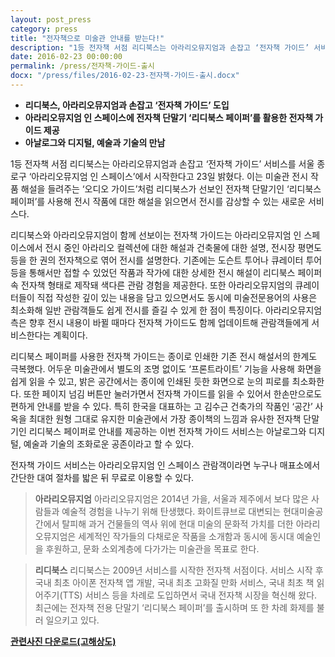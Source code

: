 ```yaml
---
layout: post_press
category: press
title: "전자책으로 미술관 안내를 받는다!"
description: "1등 전자책 서점 리디북스는 아라리오뮤지엄과 손잡고 ‘전자책 가이드’ 서비스를 서울 종로구 ‘아라리오뮤지엄 인 스페이스’에서 시작한다고 23일 밝혔다. 이는 미술관 전시 작품 해설을 들려주는 ‘오디오 가이드’처럼 리디북스가 선보인 전자책 단말기인 ‘리디북스 페이퍼’를 사용해 전시 작품에 대한 해설을 읽으면서 전시를 감상할 수 있는 새로운 서비스다."
date: 2016-02-23 00:00:00
permalink: /press/전자책-가이드-출시
docx: "/press/files/2016-02-23-전자책-가이드-출시.docx"
---
```


* **리디북스, 아라리오뮤지엄과 손잡고 ‘전자책 가이드’ 도입**
* **아라리오뮤지엄 인 스페이스에 전자책 단말기 ‘리디북스 페이퍼’를 활용한 전자책 가이드 제공**
* **아날로그와 디지털, 예술과 기술의 만남**


1등 전자책 서점 리디북스는 아라리오뮤지엄과 손잡고 ‘전자책 가이드’ 서비스를 서울 종로구 ‘아라리오뮤지엄 인 스페이스’에서 시작한다고 23일 밝혔다. 이는 미술관 전시 작품 해설을 들려주는 ‘오디오 가이드’처럼 리디북스가 선보인 전자책 단말기인 ‘리디북스 페이퍼’를 사용해 전시 작품에 대한 해설을 읽으면서 전시를 감상할 수 있는 새로운 서비스다.

리디북스와 아라리오뮤지엄이 함께 선보이는 전자책 가이드는 아라리오뮤지엄 인 스페이스에서 전시 중인 아라리오 컬렉션에 대한 해설과 건축물에 대한 설명, 전시장 평면도 등을 한 권의 전자책으로 엮어 전시를 설명한다. 기존에는 도슨트 투어나 큐레이터 투어 등을 통해서만 접할 수 있었던 작품과 작가에 대한 상세한 전시 해설이 리디북스 페이퍼 속 전자책 형태로 제작돼 색다른 관람 경험을 제공한다. 또한 아라리오뮤지엄의 큐레이터들이 직접 작성한 깊이 있는 내용을 담고 있으면서도 동시에 미술전문용어의 사용은 최소화해 일반 관람객들도 쉽게 전시를 즐길 수 있게 한 점이 특징이다. 아라리오뮤지엄 측은 향후 전시 내용이 바뀔 때마다 전자책 가이드도 함께 업데이트해 관람객들에게 서비스한다는 계획이다.

리디북스 페이퍼를 사용한 전자책 가이드는 종이로 인쇄한 기존 전시 해설서의 한계도 극복했다. 어두운 미술관에서 별도의 조명 없이도 ‘프론트라이트’ 기능을 사용해 화면을 쉽게 읽을 수 있고, 밝은 공간에서는 종이에 인쇄된 듯한 화면으로 눈의 피로를 최소화한다. 또한 페이지 넘김 버튼만 눌러가면서 전자책 가이드를 읽을 수 있어서 한손만으로도 편하게 안내를 받을 수 있다. 특히 한국을 대표하는 고 김수근 건축가의 작품인 ‘공간’ 사옥을 최대한 원형 그대로 유지한 미술관에서 가장 종이책의 느낌과 유사한 전자책 단말기인 리디북스 페이퍼로 안내를 제공하는 이번 전자책 가이드 서비스는 아날로그와 디지털, 예술과 기술의 조화로운 공존이라고 할 수 있다.

전자책 가이드 서비스는 아라리오뮤지엄 인 스페이스 관람객이라면 누구나 매표소에서 간단한 대여 절차를 밟은 뒤 무료로 이용할 수 있다.


> **아라리오뮤지엄**
> 아라리오뮤지엄은 2014년 가을, 서울과 제주에서 보다 많은 사람들과 예술적 경험을 나누기 위해 탄생했다. 화이트큐브로 대변되는 현대미술공간에서 탈피해 과거 건물들의 역사 위에 현대 미술의 문화적 가치를 더한 아라리오뮤지엄은 세계적인 작가들의 다채로운 작품을 소개함과 동시에 동시대 예술인을 후원하고, 문화 소외계층에 다가가는 미술관을 목표로 한다.

> **리디북스**
> 리디북스는 2009년 서비스를 시작한 전자책 서점이다. 서비스 시작 후 국내 최초 아이폰 전자책 앱 개발, 국내 최초 고화질 만화 서비스, 국내 최초 책 읽어주기(TTS) 서비스 등을 차례로 도입하면서 국내 전자책 시장을 혁신해 왔다. 최근에는 전자책 전용 단말기 ‘리디북스 페이퍼’를 출시하며 또 한 차례 화제를 불러 일으키고 있다.

[**관련사진 다운로드(고해상도)**](https://drive.google.com/folderview?id=0B6PAC6_SatJWdmJ5SlgyNVpBRlE&usp=sharing)
